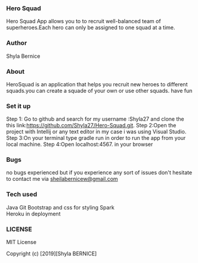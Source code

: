 ### Hero Squad 
Hero Squad App allows you to to recruit well-balanced team of superheroes.Each hero can only be assigned to one squad at a time.

 ### Author 
 Shyla Bernice 
### About 
HeroSquad is an application that helps you recruit new heroes to different squads.you can create a squade of your own or use other squads. 
have fun 

### Set it up 
Step 1: Go to github and search for my username :Shyla27 and clone the this  link:https://github.com/Shyla27/Hero-Squad.git.
 Step 2:Open the project with Intellij or any text editor in my case i was using Visual Studio.
Step 3:On your terminal type gradle run in order to run the app from your local machine.
 Step 4:Open localhost:4567. in your browser 

 ### Bugs 
no bugs experienced but if you experience any sort of issues don't hesitate to contact me via sheilabernicew@gmail.com
 ### Tech used 
Java 
Git 
Bootstrap and css for styling 
Spark  
Heroku in deployment 
### LICENSE
 MIT License

Copyright (c) [2019][Shyla BERNICE]
